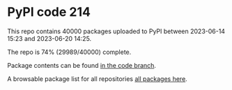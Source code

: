 # PyPI code 214

This repo contains 40000 packages uploaded to PyPI between 
2023-06-14 15:23 and 2023-06-20 14:25.

The repo is 74% (29989/40000) complete.

Package contents can be found [in the code branch](https://github.com/pypi-data/pypi-mirror-214/tree/code/packages).

A browsable package list for all repositories [all packages here](https://pypi-data.github.io/website/repositories/pypi-mirror-214).


